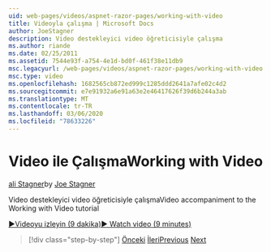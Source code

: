 ```yaml
---
uid: web-pages/videos/aspnet-razor-pages/working-with-video
title: Videoyla çalışma | Microsoft Docs
author: JoeStagner
description: Video destekleyici video öğreticisiyle çalışma
ms.author: riande
ms.date: 02/25/2011
ms.assetid: 7544e93f-a754-4e1d-bd0f-461f38e11db9
msc.legacyurl: /web-pages/videos/aspnet-razor-pages/working-with-video
msc.type: video
ms.openlocfilehash: 1682565cb872ed999c1285ddd2641a7afe02c4d2
ms.sourcegitcommit: e7e91932a6e91a63e2e46417626f39d6b244a3ab
ms.translationtype: MT
ms.contentlocale: tr-TR
ms.lasthandoff: 03/06/2020
ms.locfileid: "78633226"
---
```

# <a name="working-with-video"></a><span data-ttu-id="e56f1-103">Video ile Çalışma</span><span class="sxs-lookup"><span data-stu-id="e56f1-103">Working with Video</span></span>

<span data-ttu-id="e56f1-104">[ali Stagner](https://github.com/JoeStagner)</span><span class="sxs-lookup"><span data-stu-id="e56f1-104">by [Joe Stagner](https://github.com/JoeStagner)</span></span>

<span data-ttu-id="e56f1-105">Video destekleyici video öğreticisiyle çalışma</span><span class="sxs-lookup"><span data-stu-id="e56f1-105">Video accompaniment to the Working with Video tutorial</span></span>

[<span data-ttu-id="e56f1-106">&#9654;Videoyu izleyin (9 dakika)</span><span class="sxs-lookup"><span data-stu-id="e56f1-106">&#9654; Watch video (9 minutes)</span></span>](https://channel9.msdn.com/Blogs/ASP-NET-Site-Videos/working-with-video)

> [!div class="step-by-step"]
> <span data-ttu-id="e56f1-107">[Önceki](working-with-images.md)
> [İleri](adding-email-to-your-web-site.md)</span><span class="sxs-lookup"><span data-stu-id="e56f1-107">[Previous](working-with-images.md)
[Next](adding-email-to-your-web-site.md)</span></span>
